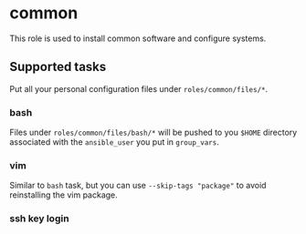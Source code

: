 # common

This role is used to install common software and configure systems.

## Supported tasks

Put all your personal configuration files under `roles/common/files/*`.

### bash

Files under `roles/common/files/bash/*` will be pushed to you `$HOME` directory associated with the `ansible_user` you put in `group_vars`.

### vim

Similar to `bash` task, but you can use `--skip-tags "package"` to avoid reinstalling the vim package.

### ssh key login


